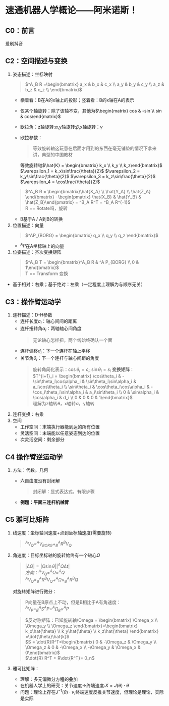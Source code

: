 # 速通机器人学概论——**阿米诺斯！**
## C0：前言
爱刷抖音
## C2：空间描述与变换
1. 姿态描述：坐标映射
    > $^A_B R =\begin{bmatrix} a_x & b_x & c_x \\ a_y & b_y & c_y \\ a_z & b_z & c_z \\ \end{bmatrix}$   
    * 横着看：B在A的x轴上的投影；竖着看：B的x轴在A的表示   
    * 仅某个轴旋转：除了该轴不变，其他为$\begin{matrix} cos & -sin \\ sin & cos\end{matrix}$
    * 欧拉角：z轴旋转:$\alpha$,y轴旋转:$\beta$,x轴旋转：$\gamma$
    * 欧拉参数：
        > 等效旋转轴这玩意在后面才用到的东西在毫无铺垫的情况下拿来讲，典型的中国教材  

        等效旋转轴$\hat{K} = \begin{bmatrix} k_x \\ k_y \\ k_z\end{bmatrix}$  
        $\varepsilon_1 = k_x\sin\frac{\theta}{2}$
        $\varepsilon_2 = k_y\sin\frac{\theta}{2}$
        $\varepsilon_3 = k_z\sin\frac{\theta}{2}$
        $\varepsilon_4 = \cos\frac{\theta}{2}$
    > $^A_B R = \begin{bmatrix}\hat{X_A} \\  \hat{Y_A} \\ \hat{Z_A} \end{bmatrix} · \begin{pmatrix} \hat{X_B} & \hat{Y_B} & \hat{Z_B}\end{pmatrix} = ^B_A R^T = ^B_A R^{-1}$    
    > R == Rotate吗，旋转
    * B基于A / A到B的转换
1. 位置描述：向量
    > $^AP_{BORG} = \begin{bmatrix} q_x \\ q_y \\  q_z \end{bmatrix}$  
    * $^AP$在A坐标轴上的向量
1. 位姿描述：齐次变换矩阵
    > $^A_B T = \begin{bmatrix}^A_B R & ^A P_{BORG} \\  0 & 1\end{bmatrix}$  
    > T == Transform 变换
* 基于相对：右乘；基于绝对：左乘（一定程度上理解为与顺序无关）

## C3：操作臂运动学
1. 连杆描述：D-H参数
    * 连杆长度$a_i$：轴心间间的距离
    * 连杆扭转角$\alpha_i$：两轴轴心间角度
        > 无论轴心怎样扭，两个线始终确认一个面
    * 连杆偏移$d_i$：下一个连杆在轴上平移
    * 关节角$\theta_i$：下一个连杆与轴心间距的角度
        > 旋转角简化表示：$\cos\theta_i=c_i,\sin\theta_i = s_i$
        >  **变换矩阵**：  
        $T^{i+1}_i = \begin{bmatrix} \cos\theta_i & -\sin\theta_i\cos\alpha_i & \sin\theta_i\sin\alpha_i & a_i\cos\theta_i \\  \sin\theta_i & \cos\theta_i\cos\alpha_i & -\cos_i\theta_i\sin\alpha_i & a_i\sin\theta_i \\ 0 & \sin\alpha_i & \cos\alpha_i & d_i \\ 0 & 0 & 0 & 1\end{bmatrix}$  
        > 理解为z轴转$\theta$，x轴转$\alpha$，y轴转
1. 连杆变换：右乘
1. 空间
    * 工作空间：末端执行器能到达的所有位置
    * 灵活空间：末端能以任意姿态到达的位置
    * 次灵活空间：剩余部分
## C4 操作臂逆运动学
1. 方法：代数。几何  
    
    * 六自由度没有封闭解
        > 封闭解：显式表达式，有限步骤
    * **例题：平面三连杆机械臂**

## C5 雅可比矩阵
1. 线速度：坐标轴间速度+点到坐标轴速度(需要旋转)
    > $^AV_Q = ^AV_{BORG} + ^A_BR^BV_Q$
1. 角速度：目标坐标轴的旋转始终有一个轴心$\Omega$
    > $|\Delta Q| = |Q \sin\theta| |^A\Omega\Delta t|$  
    > $方向：^AV_Q=^A\Omega\times^AQ$  
    > $^AV_Q = ^A_BR^BV_Q + ^A\Omega\times^A_BR^BQ$  

    对旋转矩阵进行微分：
    > P向量在B原点上不动，但是B相比于A有角速度：  
    $^AV_P = ^A_BS ^AP = ^A\Omega_B \times ^AP$

    >$反对称矩阵：已知旋转轴\Omega = \begin{bmatrix} \Omega_x \\ \Omega_y \\ \Omega_z \end{bmatrix}=\begin{bmatrix} k_x\hat{\theta} \\ k_y\hat{\theta} \\ k_z\hat{\theta} \end{bmatrix} =\dot{\theta}\hat{k}$  
    $S = \dot{R}R^T=\begin{bmatrix} 0 & -\Omega_z & \Omega_y \\ \Omega_z & 0 & -\Omega_x \\ -\Omega_y & \Omega_x & 0\end{bmatrix}$  
    >$\dot{R} R^T + R\dot{R^T}= 0_n$  

1. 雅可比矩阵：
    * 理解：多元偏微分方程的叠加  
    * 在机器人学上的研究：关节速度->终端速度:$\dot{X} = J(\theta)\cdot\dot\theta$
    * 问题：理论上存在$J^{-1}(\theta)\cdot v$,终端速度反推关节速度，但理论是理论，实际是实际

        
